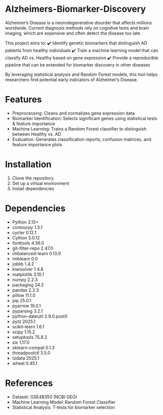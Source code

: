 # Alzheimers-Biomarker-Discovery
Alzheimer’s Disease is a neurodegenerative disorder that affects millions worldwide.
Current diagnosis methods rely on cognitive tests and brain imaging, which are expensive and often detect the disease too late.

This project aims to: 
✔️ Identify genetic biomarkers that distinguish AD patients from healthy individuals
✔️ Train a machine learning model that can classify AD vs. Healthy based on gene expression
✔️ Provide a reproducible pipeline that can be extended for biomarker discovery in other diseases

By leveraging statistical analysis and Random Forest models, this tool helps researchers find potential early indicators of Alzheimer’s Disease.
# Features
- Preprocessing: Cleans and normalizes gene expression data
- Biomarker Identification: Selects significant genes using statistical tests & feature importance
- Machine Learning: Trains a Random Forest classifier to distinguish between Healthy vs. AD
- Evaluation: Generates classification reports, confusion matrices, and feature importance plots
# Installation
1. Clone the repository
2. Set up a virtual environment
3. Install dependencies
# Dependencies
- Python           3.13+
- contourpy        1.3.1
- cycler           0.12.1
- Cython           3.0.12
- fonttools        4.56.0
- git-filter-repo  2.47.0
- imbalanced-learn 0.13.0
- imblearn         0.0
- joblib           1.4.2
- kiwisolver       1.4.8
- matplotlib       3.10.1
- numpy            2.2.3
- packaging        24.2
- pandas           2.2.3
- pillow           11.1.0
- pip              25.0.1
- pyarrow          19.0.1
- pyparsing        3.2.1
- python-dateutil  2.9.0.post0
- pytz             2025.1
- scikit-learn     1.6.1
- scipy            1.15.2
- setuptools       75.8.2
- six              1.17.0
- sklearn-compat   0.1.3
- threadpoolctl    3.5.0
- tzdata           2025.1
- wheel            0.45.1
# References
- Dataset: GSE48350 (NCBI GEO)
- Machine Learning Model: Random Forest Classifier
- Statistical Analysis: T-tests for biomarker selection
